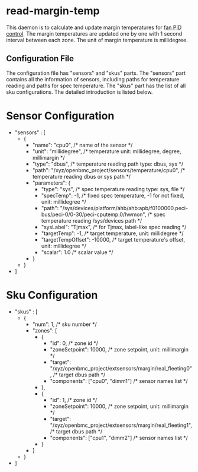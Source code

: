 # read-margin-temp

This daemon is to calculate and update margin temperatures for
[fan PID control](https://github.com/openbmc/phosphor-pid-control). The margin
temperatures are updated one by one with 1 second interval between each zone.
The unit of margin temperature is millidegree.

## Configuration File

The configuration file has "sensors" and "skus" parts. The "sensors" part
contains all the information of sensors, including paths for temperature
reading and paths for spec temperature. The "skus" part has the list of all
sku configurations. The detailed introduction is listed below.

# Sensor Configuration

* "sensors" : [
    * {
        * "name": "cpu0",           /* name of the sensor */
        * "unit": "millidegree",    /* temperature unit: millidegree, degree, millimargin */
        * "type": "dbus",           /* temperature reading path type: dbus, sys */
        * "path": "/xyz/openbmc_project/sensors/temperature/cpu0",   /* temperature reading dbus or sys path */
        * "parameters": {
            * "type": "sys",        /* spec temperature reading type: sys, file */
            * "specTemp": -1,       /* fixed spec temperature, -1 for not fixed, unit: millidegree */
            * "path": "/sys/devices/platform/ahb/ahb:apb/f0100000.peci-bus/peci-0/0-30/peci-cputemp.0/hwmon",
                                    /* spec temperature reading /sys/devices path */
            * "sysLabel": "Tjmax",  /* for Tjmax, label-like spec reading */
            * "targetTemp": -1,     /* target temperature, unit: millidegree */
            * "targetTempOffset": -10000,   /* target temperature's offset, unit: millidegree */
            * "scalar": 1.0         /* scalar value */
        * }
    * }
* ]

# Sku Configuration

* "skus" : [
    * {
        * "num": 1,           /* sku number */
        * "zones": [
            * {
                * "id": 0,    /* zone id */
                * "zoneSetpoint": 10000,  /* zone setpoint, unit: millimargin */
                * "target": "/xyz/openbmc_project/extsensors/margin/real_fleeting0", /* target dbus path */
                * "components": ["cpu0", "dimm1"]
                            /* sensor names list */
            * },
            * {
                * "id": 1,    /* zone id */
                * "zoneSetpoint": 10000,  /* zone setpoint, unit: millimargin */
                * "target": "/xyz/openbmc_project/extsensors/margin/real_fleeting1", /* target dbus path */
                * "components": ["cpu1", "dimm2"]
                            /* sensor names list */
            * }
        * ]
    * }
* ]
